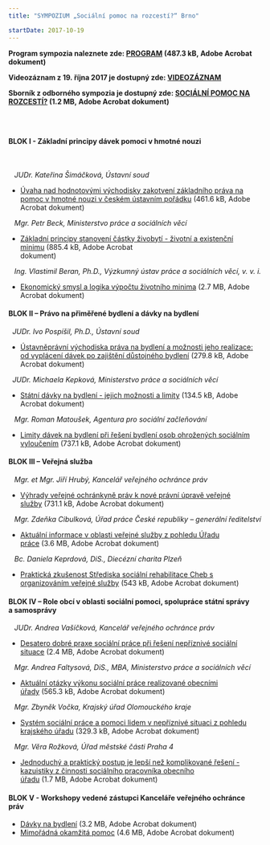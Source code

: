 ```yaml
---
title: "SYMPOZIUM „Sociální pomoc na rozcestí?“ Brno"

startDate: 2017-10-19
---
```


<p><strong>Program sympozia naleznete zde: <a href="/uploads-import/projekt_ESF/01_01_MIMOPROJEKTOVE/10_19_a_20_JH/Program.pdf" target="_blank">PROGRAM</a> (487.3 kB, Adobe Acrobat dokument)</strong></p>
<p><strong>Videozáznam z 19. října 2017 je dostupný zde: <a href="http://ochrance.livebox.cz/VoD/20171109-141959-soczab-hbvljs.html">VIDEOZÁZNAM</a></strong></p>
<p><strong>Sborník z odborného sympozia je dostupný zde: <a href="/uploads-import/projekt_ESF/01_01_MIMOPROJEKTOVE/10_19_a_20_JH/SBORNIK_Socialni_pomoc_na_rozcesti.pdf" target="_blank">SOCIÁLNÍ POMOC NA ROZCESTÍ?</a> (1.2 MB, Adobe Acrobat dokument)</strong></p><h3 class="align-center"> </h3><h4 class="align-center">BLOK I - Základní principy dávek pomoci v hmotné nouzi</h4>
<p class="align-center"><em>                                                                                                                     </em></p>
<p><em>   JUDr. Kateřina Šimáčková, Ústavní soud</em></p><ul><li><a href="/uploads-import/projekt_ESF/01_01_MIMOPROJEKTOVE/10_19_a_20_JH/Uvaha_nad_hodnotovymi_vychodisky_zakotveni_zakladniho_prava_na_pomoc_v_hmotne_nouzi.pdf" target="_blank">Úvaha nad hodnotovými východisky zakotvení základního práva na pomoc v hmotné nouzi v českém ústavním pořádku</a> (461.6 kB, Adobe Acrobat dokument)</li></ul><p><em>   Mgr. Petr Beck, Ministerstvo práce a sociálních věcí   </em></p><ul><li><a href="/uploads-import/projekt_ESF/01_01_MIMOPROJEKTOVE/10_19_a_20_JH/Zakladni_principy_stanoveni_castky_zivobyti_-_zivotni_a_existencni_minimum.pdf" target="_blank">Základní principy stanovení částky živobytí - životní a existenční minimu</a> (885.4 kB, Adobe Acrobat dokument)<em>                                                     </em></li></ul><p><em>   Ing. Vlastimil Beran, Ph.D., Výzkumný ústav práce a sociálních věcí, v. v. i.</em></p><ul><li><a href="/uploads-import/projekt_ESF/01_01_MIMOPROJEKTOVE/10_19_a_20_JH/Ekonomicky_smysl_a_logika_vypoctu_zivotniho_minima.pdf" target="_blank">Ekonomický smysl a logika výpočtu životního minima</a> (2.7 MB, Adobe Acrobat dokument)</li></ul><p><em></em></p>
<p><em></em></p><h4 class="align-center">BLOK II – Právo na přiměřené bydlení a dávky na bydlení</h4><p></p>
<p>  <em>JUDr. Ivo Pospíšil, Ph.D., Ústavní soud</em></p><ul><li><a href="/uploads-import/projekt_ESF/01_01_MIMOPROJEKTOVE/10_19_a_20_JH/Ustavnepravni_vychodiska_prava_na_bydleni_a_moznosti_jeho_realizace.pdf" target="_blank">Ústavněprávní východiska práva na bydlení a možnosti jeho realizace: od vyplácení dávek po zajištění důstojného bydlení</a> (279.8 kB, Adobe Acrobat dokument)</li></ul><p>  <em>JUDr. Michaela Kepková, Ministerstvo práce a sociálních věcí</em></p><ul><li><a href="/uploads-import/projekt_ESF/01_01_MIMOPROJEKTOVE/10_19_a_20_JH/Statni_davky_na_bydleni_-_jejich_moznosti_a_limity.pdf" target="_blank">Státní dávky na bydlení - jejich možnosti a limity</a> (134.5 kB, Adobe Acrobat dokument)</li></ul><p>   <em>Mgr. Roman Matoušek, Agentura pro sociální začleňování</em> </p><ul><li><a href="/uploads-import/projekt_ESF/01_01_MIMOPROJEKTOVE/10_19_a_20_JH/Limity_davek_na_bydleni_pri_reseni_bydleni_osob_ohrozenych_socialnim_vyloucenim.pdf" target="_blank">Limity dávek na bydlení při řešení bydlení osob ohrožených sociálním vyloučením</a> (737.1 kB, Adobe Acrobat dokument)</li></ul><p></p>
<p></p><h4 class="align-center">BLOK III – Veřejná služba</h4><p></p>
<p>   <em>Mgr. et Mgr. Jiří Hrubý, Kancelář veřejného ochránce práv</em></p><ul><li><a href="/uploads-import/projekt_ESF/01_01_MIMOPROJEKTOVE/10_19_a_20_JH/Vyhrady_verejne_ochrankyne_prav_k_nove_pravni_uprave_verejne_sluzby.pdf" target="_blank">Výhrady veřejné ochránkyně práv k nové právní úpravě veřejné služby</a> (731.1 kB, Adobe Acrobat dokument)</li></ul><p>   <em>Mgr. Zdeňka Cibulková, Úřad práce České republiky – generální ředitelství</em></p><ul><li><a href="/uploads-import/projekt_ESF/01_01_MIMOPROJEKTOVE/10_19_a_20_JH/Aktualni_informace_v_oblasti_verejne_sluzby_z_pohledu_Uradu_prace.pdf" target="_blank">Aktuální informace v oblasti veřejné služby z pohledu Úřadu práce</a> (3.6 MB, Adobe Acrobat dokument)</li></ul><p>   <em>Bc. Daniela Keprdová, DiS., Diecézní charita Plzeň</em></p><ul><li><a href="/uploads-import/projekt_ESF/01_01_MIMOPROJEKTOVE/10_19_a_20_JH/Prakticka_zkusenost_Strediska_socialni_pomoci_Cheb_s_organizovanim_verejne_sluzby.pdf" target="_blank">Praktická zkušenost Střediska sociální rehabilitace Cheb s organizováním veřejné služby</a> (543 kB, Adobe Acrobat dokument)</li></ul><p></p>
<p></p><h4 class="align-center">BLOK IV – Role obcí v oblasti sociální pomoci, spolupráce státní správy a samosprávy</h4><p></p>
<p>   <em>JUDr. Andrea Vašíčková, Kancelář veřejného ochránce práv</em></p><ul><li><a href="/uploads-import/projekt_ESF/01_01_MIMOPROJEKTOVE/10_19_a_20_JH/Desatero_dobre_praxe_socialni_prace_pri_reseni_nepriznive_socialni_situace.pdf" target="_blank">Desatero dobré praxe sociální práce při řešení nepříznivé sociální situace</a> (2.4 MB, Adobe Acrobat dokument)</li></ul><p>   <em>Mgr. Andrea Faltysová, DiS., MBA, Ministerstvo práce a sociálních věcí</em></p><ul><li><a href="/uploads-import/projekt_ESF/01_01_MIMOPROJEKTOVE/10_19_a_20_JH/Aktualni_otazky_vykonu_socialni_prace_realizovane_obecnimi_urady.pdf" target="_blank">Aktuální otázky výkonu sociální práce realizované obecními úřady</a> (565.3 kB, Adobe Acrobat dokument)</li></ul><p>   <em>Mgr. Zbyněk Vočka, Krajský úřad Olomouckého kraje</em></p><ul><li><a href="/uploads-import/projekt_ESF/01_01_MIMOPROJEKTOVE/10_19_a_20_JH/System_socialni_prace_a_pomoci_lidem_v_nepriznive_situaci_z_pohledu_KU.pdf" target="_blank">Systém sociální práce a pomoci lidem v nepříznivé situaci z pohledu krajského úřadu</a> (329.3 kB, Adobe Acrobat dokument)</li></ul><p>   <em>Mgr. Věra Rožková, Úřad městské části Praha 4</em></p><ul><li><a href="/uploads-import/projekt_ESF/01_01_MIMOPROJEKTOVE/10_19_a_20_JH/Jednoduchy_a_prakticky_pristup_je_lepsi_nez_komplikovane_reseni.pdf" target="_blank">Jednoduchý a praktický postup je lepší než komplikované řešení - kazuistiky z činnosti sociálního pracovníka obecního úřadu</a> (1.7 MB, Adobe Acrobat dokument)</li></ul><p></p>
<p></p><h4 class="align-center">BLOK V - Workshopy vedené zástupci Kanceláře veřejného ochránce práv</h4><p></p><ul><li><a href="/uploads-import/projekt_ESF/01_01_MIMOPROJEKTOVE/10_19_a_20_JH/Davky_na_bydleni.pdf" target="_blank">Dávky na bydlení</a> (3.2 MB, Adobe Acrobat dokument)</li><li><a href="/uploads-import/projekt_ESF/01_01_MIMOPROJEKTOVE/10_19_a_20_JH/Mimoradna_okamzita_pomoc.pdf" target="_blank">Mimořádná okamžitá pomoc</a> (4.6 MB, Adobe Acrobat dokument)</li></ul><h4 class="align-center"></h4>
<p class="align-center"></p>
<p class="align-center"></p>
